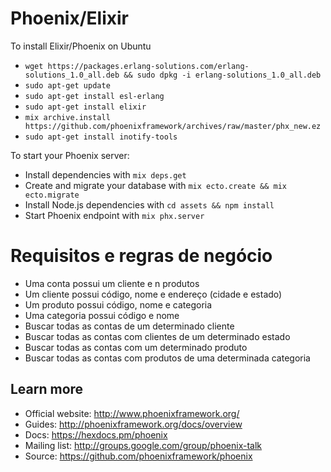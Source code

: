 # Phoenix/Elixir

To install Elixir/Phoenix on Ubuntu

  * `wget https://packages.erlang-solutions.com/erlang-solutions_1.0_all.deb && sudo dpkg -i erlang-solutions_1.0_all.deb`
  * `sudo apt-get update`
  * `sudo apt-get install esl-erlang`
  * `sudo apt-get install elixir`
  * `mix archive.install https://github.com/phoenixframework/archives/raw/master/phx_new.ez`
  * `sudo apt-get install inotify-tools` 

To start your Phoenix server:

  * Install dependencies with `mix deps.get`
  * Create and migrate your database with `mix ecto.create && mix ecto.migrate`
  * Install Node.js dependencies with `cd assets && npm install`
  * Start Phoenix endpoint with `mix phx.server`

# Requisitos e regras de negócio

  * Uma conta possui um cliente e n produtos
  * Um cliente possui código, nome e endereço (cidade e estado)
  * Um produto possui código, nome e categoria
  * Uma categoria possui código e nome
  * Buscar todas as contas de um determinado cliente
  * Buscar todas as contas com clientes de um determinado estado
  * Buscar todas as contas com um determinado produto
  * Buscar todas as contas com produtos de uma determinada categoria

## Learn more

  * Official website: http://www.phoenixframework.org/
  * Guides: http://phoenixframework.org/docs/overview
  * Docs: https://hexdocs.pm/phoenix
  * Mailing list: http://groups.google.com/group/phoenix-talk
  * Source: https://github.com/phoenixframework/phoenix
